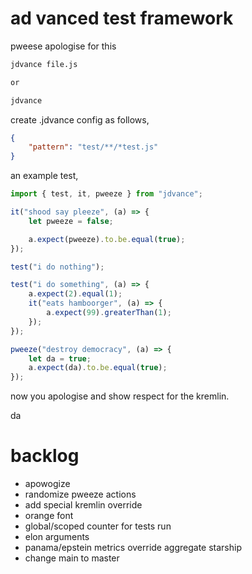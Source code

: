 # ad vanced test framework

pweese apologise for this

```sh
jdvance file.js

or

jdvance
```

create .jdvance config as follows,

```json
{
    "pattern": "test/**/*test.js"
}
```

an example test,

```js 
import { test, it, pweeze } from "jdvance";

it("shood say pleeze", (a) => {
    let pweeze = false;

    a.expect(pweeze).to.be.equal(true);
});

test("i do nothing");

test("i do something", (a) => {
    a.expect(2).equal(1);
    it("eats hamboorger", (a) => {
        a.expect(99).greaterThan(1);
    });
});

pweeze("destroy democracy", (a) => {
    let da = true;
    a.expect(da).to.be.equal(true);
});

```
now you apologise and show respect for the kremlin.

da

# backlog

- apowogize
- randomize pweeze actions
- add special kremlin override
- orange font
- global/scoped counter for tests run
- elon arguments
- panama/epstein metrics override aggregate starship
- change main to master

